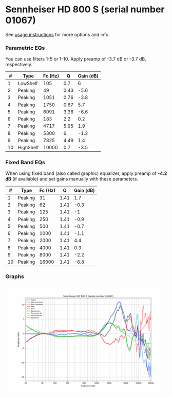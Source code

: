 # Sennheiser HD 800 S (serial number 01067)
See [usage instructions](https://github.com/jaakkopasanen/AutoEq#usage) for more options and info.

### Parametric EQs
You can use filters 1-5 or 1-10. Apply preamp of -3.7 dB or -3.7 dB, respectively.

|   # | Type      |   Fc (Hz) |    Q |   Gain (dB) |
|-----|-----------|-----------|------|-------------|
|   1 | LowShelf  |       105 | 0.7  |         6   |
|   2 | Peaking   |        49 | 0.43 |        -5.6 |
|   3 | Peaking   |      1051 | 0.76 |        -3.8 |
|   4 | Peaking   |      1750 | 0.67 |         5.7 |
|   5 | Peaking   |      6091 | 3.36 |        -6.6 |
|   6 | Peaking   |       183 | 2.2  |         0.2 |
|   7 | Peaking   |      4717 | 5.95 |         1.9 |
|   8 | Peaking   |      5300 | 6    |        -1.2 |
|   9 | Peaking   |      7825 | 4.49 |         1.4 |
|  10 | HighShelf |     10000 | 0.7  |        -3.5 |

### Fixed Band EQs
When using fixed band (also called graphic) equalizer, apply preamp of **-4.2 dB** (if available) and set gains manually with these parameters.

|   # | Type    |   Fc (Hz) |    Q |   Gain (dB) |
|-----|---------|-----------|------|-------------|
|   1 | Peaking |        31 | 1.41 |         1.7 |
|   2 | Peaking |        62 | 1.41 |        -0.3 |
|   3 | Peaking |       125 | 1.41 |        -1   |
|   4 | Peaking |       250 | 1.41 |        -0.9 |
|   5 | Peaking |       500 | 1.41 |        -0.7 |
|   6 | Peaking |      1000 | 1.41 |        -1.1 |
|   7 | Peaking |      2000 | 1.41 |         4.4 |
|   8 | Peaking |      4000 | 1.41 |         0.3 |
|   9 | Peaking |      8000 | 1.41 |        -2.2 |
|  10 | Peaking |     16000 | 1.41 |        -6.8 |

### Graphs
![](./Sennheiser%20HD%20800%20S%20(serial%20number%2001067).png)
